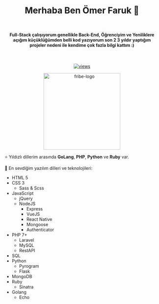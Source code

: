 <h1 align="center"> Merhaba Ben Ömer Faruk 👋 </h1>

<h4 align="center" style="padding: 34px 0;"> Full-Stack çalışıyorum genellikle Back-End, Öğrenciyim ve Yeniliklere açığım küçüklüğümden belli kod yazıyorum son 2 3 yıldır yaptığım projeler nedeni ile kendime çok fazla bilgi kattım :) </h4>

<p align="center">
  <a href="https://github.com/ertugrulsencer/">
    <img src="https://visitor-badge.laobi.icu/badge?page_id=ofarukbicer" alt="views"/>
  </a>
</p>

<p align="center">
  <a href="https://fribe.org">
    <img src="https://fribe.org/resources/images/logo.svg" width="250" alt="fribe-logo"/>
  </a>
</p>

⭐ Yıldızlı dillerim arasında **GoLang**, **PHP**, **Python** ve **Ruby** var.

🚀 En sevdiğim yazılım dilleri ve teknolojileri:
- HTML 5
- CSS 3
  - Sass & Scss
- JavaScript
  - jQuery
  - NodeJS
    - Express
    - VueJS
    - React Native
    - Mongoose
    - Authenticator
- PHP 7+
  - Laravel
  - MySQL
  - RestAPI
- SQL
- Python
  - Pyrogram
  - Flask
- MongoDB
- Ruby
  - Sinatra
- Golang
  - Echo

